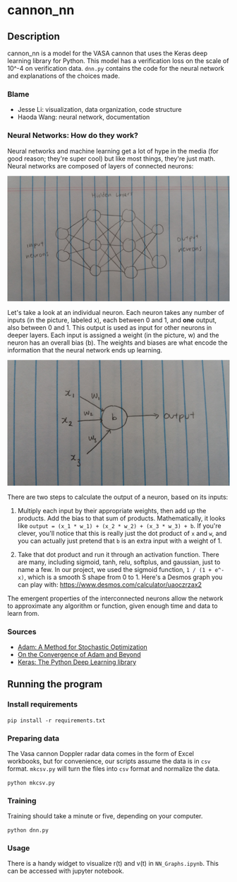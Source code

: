 # cannon_nn

## Description
cannon_nn is a model for the VASA cannon that uses the Keras deep learning library for Python. This model has a verification loss on the scale of 10^-4 on verification data. `dnn.py` contains the code for the neural network and explanations of the choices made. 

### Blame
* Jesse Li: visualization, data organization, code structure
* Haoda Wang: neural network, documentation

### Neural Networks: How do they work?
Neural networks and machine learning get a lot of hype in the media (for good reason; they're super cool) but like most things,
they're just math. Neural networks are composed of layers of connected neurons:

![neurons](media/neurons.jpg)

Let's take a look at an individual neuron. Each neuron takes any number of inputs (in the picture, labeled x), each between 0 and 1, and **one** output, also between 0 and 1. This output is used as input for other neurons in deeper layers. Each input is assigned a weight (in the picture, w) and the neuron has an overall bias (b). The weights and biases are what encode the information that the neural network ends up learning.

![neuron](media/neuron.jpg)

There are two steps to calculate the output of a neuron, based on its inputs:

1. Multiply each input by their appropriate weights, then add up the products. Add the bias to that sum of products.
Mathematically, it looks like `output = (x_1 * w_1) + (x_2 * w_2) + (x_3 * w_3) + b`. If you're clever, you'll notice that this
is really just the dot product of `x` and `w`, and you can actually just pretend that `b` is an extra input with a weight of 1.

2. Take that dot product and run it through an activation function. There are many, including sigmoid, tanh, relu, softplus, and
gaussian, just to name a few. In our project, we used the sigmoid function, `1 / (1 + e^-x)`, which is a smooth S shape from 0
to 1. Here's a Desmos graph you can play with: https://www.desmos.com/calculator/uaoczrzax2

The emergent properties of the interconnected neurons allow the network to approximate any algorithm or function, given
enough time and data to learn from.

### Sources
* [Adam: A Method for Stochastic Optimization](https://arxiv.org/abs/1412.6980v8)
* [On the Convergence of Adam and Beyond ](https://openreview.net/forum?id=ryQu7f-RZ)
* [Keras: The Python Deep Learning library](https://keras.io/)

## Running the program
### Install requirements
`pip install -r requirements.txt`

### Preparing data
The Vasa cannon Doppler radar data comes in the form of Excel workbooks, but for convenience, our scripts assume the data is in `csv` format. `mkcsv.py` will turn the files into `csv` format and normalize the data.

`python mkcsv.py`

### Training
Training should take a minute or five, depending on your computer.

`python dnn.py`

### Usage
There is a handy widget to visualize r(t) and v(t) in `NN_Graphs.ipynb`. This can be accessed with jupyter notebook.
